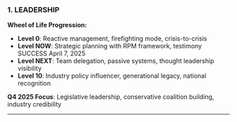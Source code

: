 ### **1. LEADERSHIP**

**Wheel of Life Progression:**

- **Level 0**: Reactive management, firefighting mode, crisis-to-crisis
- **Level NOW**: Strategic planning with RPM framework, testimony SUCCESS April 7, 2025
- **Level NEXT**: Team delegation, passive systems, thought leadership visibility
- **Level 10**: Industry policy influencer, generational legacy, national recognition

**Q4 2025 Focus**: Legislative leadership, conservative coalition building, industry credibility

---

